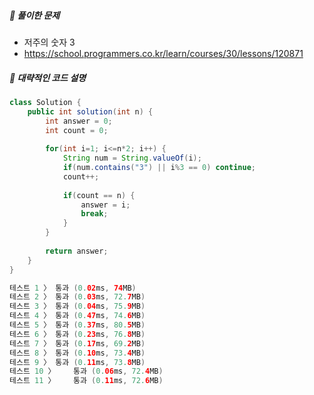 ##### **📘 풀이한 문제**

- 저주의 숫자 3
- https://school.programmers.co.kr/learn/courses/30/lessons/120871

##### **📜 대략적인 코드 설명**
```java
class Solution {
    public int solution(int n) {
    	int answer = 0;
        int count = 0;
        
        for(int i=1; i<=n*2; i++) {
        	String num = String.valueOf(i);
        	if(num.contains("3") || i%3 == 0) continue;
        	count++;
        	
        	if(count == n) {
        		answer = i;
        		break;
        	}
        }
        
        return answer;
    }
}

테스트 1 〉	통과 (0.02ms, 74MB)
테스트 2 〉	통과 (0.03ms, 72.7MB)
테스트 3 〉	통과 (0.04ms, 75.9MB)
테스트 4 〉	통과 (0.47ms, 74.6MB)
테스트 5 〉	통과 (0.37ms, 80.5MB)
테스트 6 〉	통과 (0.23ms, 76.8MB)
테스트 7 〉	통과 (0.17ms, 69.2MB)
테스트 8 〉	통과 (0.10ms, 73.4MB)
테스트 9 〉	통과 (0.11ms, 73.8MB)
테스트 10 〉	통과 (0.06ms, 72.4MB)
테스트 11 〉	통과 (0.11ms, 72.6MB)
```